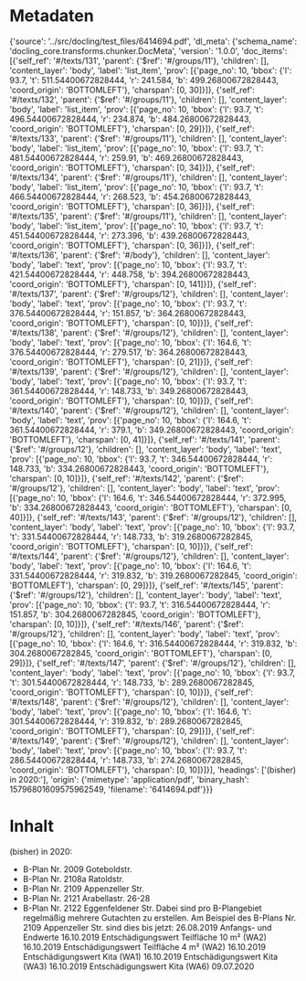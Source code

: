 # Metadaten
{'source': '../src/docling/test_files/6414694.pdf', 'dl_meta': {'schema_name': 'docling_core.transforms.chunker.DocMeta', 'version': '1.0.0', 'doc_items': [{'self_ref': '#/texts/131', 'parent': {'$ref': '#/groups/11'}, 'children': [], 'content_layer': 'body', 'label': 'list_item', 'prov': [{'page_no': 10, 'bbox': {'l': 93.7, 't': 511.54400672828444, 'r': 241.584, 'b': 499.26800672828443, 'coord_origin': 'BOTTOMLEFT'}, 'charspan': [0, 30]}]}, {'self_ref': '#/texts/132', 'parent': {'$ref': '#/groups/11'}, 'children': [], 'content_layer': 'body', 'label': 'list_item', 'prov': [{'page_no': 10, 'bbox': {'l': 93.7, 't': 496.54400672828444, 'r': 234.874, 'b': 484.26800672828443, 'coord_origin': 'BOTTOMLEFT'}, 'charspan': [0, 29]}]}, {'self_ref': '#/texts/133', 'parent': {'$ref': '#/groups/11'}, 'children': [], 'content_layer': 'body', 'label': 'list_item', 'prov': [{'page_no': 10, 'bbox': {'l': 93.7, 't': 481.54400672828444, 'r': 259.91, 'b': 469.26800672828443, 'coord_origin': 'BOTTOMLEFT'}, 'charspan': [0, 34]}]}, {'self_ref': '#/texts/134', 'parent': {'$ref': '#/groups/11'}, 'children': [], 'content_layer': 'body', 'label': 'list_item', 'prov': [{'page_no': 10, 'bbox': {'l': 93.7, 't': 466.54400672828444, 'r': 268.523, 'b': 454.26800672828443, 'coord_origin': 'BOTTOMLEFT'}, 'charspan': [0, 36]}]}, {'self_ref': '#/texts/135', 'parent': {'$ref': '#/groups/11'}, 'children': [], 'content_layer': 'body', 'label': 'list_item', 'prov': [{'page_no': 10, 'bbox': {'l': 93.7, 't': 451.54400672828444, 'r': 273.396, 'b': 439.26800672828443, 'coord_origin': 'BOTTOMLEFT'}, 'charspan': [0, 36]}]}, {'self_ref': '#/texts/136', 'parent': {'$ref': '#/body'}, 'children': [], 'content_layer': 'body', 'label': 'text', 'prov': [{'page_no': 10, 'bbox': {'l': 93.7, 't': 421.54400672828444, 'r': 448.758, 'b': 394.26800672828443, 'coord_origin': 'BOTTOMLEFT'}, 'charspan': [0, 141]}]}, {'self_ref': '#/texts/137', 'parent': {'$ref': '#/groups/12'}, 'children': [], 'content_layer': 'body', 'label': 'text', 'prov': [{'page_no': 10, 'bbox': {'l': 93.7, 't': 376.54400672828444, 'r': 151.857, 'b': 364.26800672828443, 'coord_origin': 'BOTTOMLEFT'}, 'charspan': [0, 10]}]}, {'self_ref': '#/texts/138', 'parent': {'$ref': '#/groups/12'}, 'children': [], 'content_layer': 'body', 'label': 'text', 'prov': [{'page_no': 10, 'bbox': {'l': 164.6, 't': 376.54400672828444, 'r': 279.517, 'b': 364.26800672828443, 'coord_origin': 'BOTTOMLEFT'}, 'charspan': [0, 21]}]}, {'self_ref': '#/texts/139', 'parent': {'$ref': '#/groups/12'}, 'children': [], 'content_layer': 'body', 'label': 'text', 'prov': [{'page_no': 10, 'bbox': {'l': 93.7, 't': 361.54400672828444, 'r': 148.733, 'b': 349.26800672828443, 'coord_origin': 'BOTTOMLEFT'}, 'charspan': [0, 10]}]}, {'self_ref': '#/texts/140', 'parent': {'$ref': '#/groups/12'}, 'children': [], 'content_layer': 'body', 'label': 'text', 'prov': [{'page_no': 10, 'bbox': {'l': 164.6, 't': 361.54400672828444, 'r': 379.1, 'b': 349.26800672828443, 'coord_origin': 'BOTTOMLEFT'}, 'charspan': [0, 41]}]}, {'self_ref': '#/texts/141', 'parent': {'$ref': '#/groups/12'}, 'children': [], 'content_layer': 'body', 'label': 'text', 'prov': [{'page_no': 10, 'bbox': {'l': 93.7, 't': 346.54400672828444, 'r': 148.733, 'b': 334.26800672828443, 'coord_origin': 'BOTTOMLEFT'}, 'charspan': [0, 10]}]}, {'self_ref': '#/texts/142', 'parent': {'$ref': '#/groups/12'}, 'children': [], 'content_layer': 'body', 'label': 'text', 'prov': [{'page_no': 10, 'bbox': {'l': 164.6, 't': 346.54400672828444, 'r': 372.995, 'b': 334.26800672828443, 'coord_origin': 'BOTTOMLEFT'}, 'charspan': [0, 40]}]}, {'self_ref': '#/texts/143', 'parent': {'$ref': '#/groups/12'}, 'children': [], 'content_layer': 'body', 'label': 'text', 'prov': [{'page_no': 10, 'bbox': {'l': 93.7, 't': 331.54400672828444, 'r': 148.733, 'b': 319.2680067282845, 'coord_origin': 'BOTTOMLEFT'}, 'charspan': [0, 10]}]}, {'self_ref': '#/texts/144', 'parent': {'$ref': '#/groups/12'}, 'children': [], 'content_layer': 'body', 'label': 'text', 'prov': [{'page_no': 10, 'bbox': {'l': 164.6, 't': 331.54400672828444, 'r': 319.832, 'b': 319.2680067282845, 'coord_origin': 'BOTTOMLEFT'}, 'charspan': [0, 29]}]}, {'self_ref': '#/texts/145', 'parent': {'$ref': '#/groups/12'}, 'children': [], 'content_layer': 'body', 'label': 'text', 'prov': [{'page_no': 10, 'bbox': {'l': 93.7, 't': 316.54400672828444, 'r': 151.857, 'b': 304.2680067282845, 'coord_origin': 'BOTTOMLEFT'}, 'charspan': [0, 10]}]}, {'self_ref': '#/texts/146', 'parent': {'$ref': '#/groups/12'}, 'children': [], 'content_layer': 'body', 'label': 'text', 'prov': [{'page_no': 10, 'bbox': {'l': 164.6, 't': 316.54400672828444, 'r': 319.832, 'b': 304.2680067282845, 'coord_origin': 'BOTTOMLEFT'}, 'charspan': [0, 29]}]}, {'self_ref': '#/texts/147', 'parent': {'$ref': '#/groups/12'}, 'children': [], 'content_layer': 'body', 'label': 'text', 'prov': [{'page_no': 10, 'bbox': {'l': 93.7, 't': 301.54400672828444, 'r': 148.733, 'b': 289.2680067282845, 'coord_origin': 'BOTTOMLEFT'}, 'charspan': [0, 10]}]}, {'self_ref': '#/texts/148', 'parent': {'$ref': '#/groups/12'}, 'children': [], 'content_layer': 'body', 'label': 'text', 'prov': [{'page_no': 10, 'bbox': {'l': 164.6, 't': 301.54400672828444, 'r': 319.832, 'b': 289.2680067282845, 'coord_origin': 'BOTTOMLEFT'}, 'charspan': [0, 29]}]}, {'self_ref': '#/texts/149', 'parent': {'$ref': '#/groups/12'}, 'children': [], 'content_layer': 'body', 'label': 'text', 'prov': [{'page_no': 10, 'bbox': {'l': 93.7, 't': 286.54400672828444, 'r': 148.733, 'b': 274.2680067282845, 'coord_origin': 'BOTTOMLEFT'}, 'charspan': [0, 10]}]}], 'headings': ['(bisher) in 2020:'], 'origin': {'mimetype': 'application/pdf', 'binary_hash': 15796801609575962549, 'filename': '6414694.pdf'}}}

# Inhalt
(bisher) in 2020:
- B-Plan Nr. 2009 Goteboldstr.
- B-Plan Nr. 2108a Ratoldstr.
- B-Plan Nr. 2109 Appenzeller Str.
- B-Plan Nr. 2121 Arabellastr. 26-28
- B-Plan Nr. 2122 Eggenfeldener Str.
Dabei sind pro B-Plangebiet regelmäßig mehrere Gutachten zu erstellen. Am Beispiel des B-Plans Nr. 2109 Appenzeller Str. sind dies bis jetzt:
26.08.2019
Anfangs- und Endwerte
16.10.2019
Entschädigungswert Teilfläche 10 m² (WA2)
16.10.2019
Entschädigungswert Teilfläche 4 m² (WA2)
16.10.2019
Entschädigungswert Kita (WA1)
16.10.2019
Entschädigungswert Kita (WA3)
16.10.2019
Entschädigungswert Kita (WA6)
09.07.2020